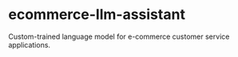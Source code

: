 # ecommerce-llm-assistant
Custom-trained language model for e-commerce customer service applications.
